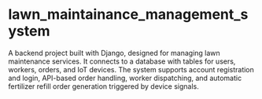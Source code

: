 # lawn_maintainance_management_system
A backend project built with Django, designed for managing lawn maintenance services. It connects to a database with tables for users, workers, orders, and IoT devices. The system supports account registration and login, API-based order handling, worker dispatching, and automatic fertilizer refill order generation triggered by device signals.
